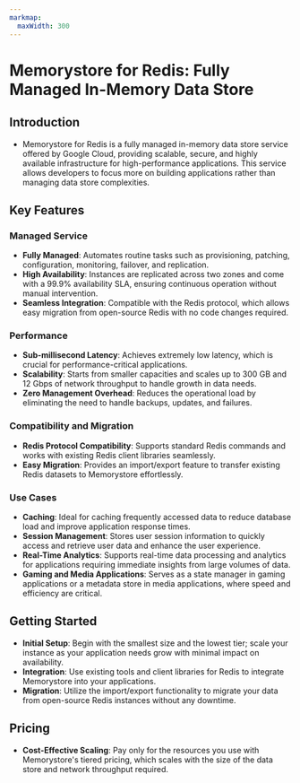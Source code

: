 ```yaml
---
markmap:
  maxWidth: 300
---
```


# Memorystore for Redis: Fully Managed In-Memory Data Store

## Introduction

- Memorystore for Redis is a fully managed in-memory data store service offered by Google Cloud, providing scalable, secure, and highly available infrastructure for high-performance applications. This service allows developers to focus more on building applications rather than managing data store complexities.

## Key Features

### Managed Service
- **Fully Managed**: Automates routine tasks such as provisioning, patching, configuration, monitoring, failover, and replication.
- **High Availability**: Instances are replicated across two zones and come with a 99.9% availability SLA, ensuring continuous operation without manual intervention.
- **Seamless Integration**: Compatible with the Redis protocol, which allows easy migration from open-source Redis with no code changes required.

### Performance
- **Sub-millisecond Latency**: Achieves extremely low latency, which is crucial for performance-critical applications.
- **Scalability**: Starts from smaller capacities and scales up to 300 GB and 12 Gbps of network throughput to handle growth in data needs.
- **Zero Management Overhead**: Reduces the operational load by eliminating the need to handle backups, updates, and failures.

### Compatibility and Migration
- **Redis Protocol Compatibility**: Supports standard Redis commands and works with existing Redis client libraries seamlessly.
- **Easy Migration**: Provides an import/export feature to transfer existing Redis datasets to Memorystore effortlessly.

### Use Cases

- **Caching**: Ideal for caching frequently accessed data to reduce database load and improve application response times.
- **Session Management**: Stores user session information to quickly access and retrieve user data and enhance the user experience.
- **Real-Time Analytics**: Supports real-time data processing and analytics for applications requiring immediate insights from large volumes of data.
- **Gaming and Media Applications**: Serves as a state manager in gaming applications or a metadata store in media applications, where speed and efficiency are critical.

## Getting Started

- **Initial Setup**: Begin with the smallest size and the lowest tier; scale your instance as your application needs grow with minimal impact on availability.
- **Integration**: Use existing tools and client libraries for Redis to integrate Memorystore into your applications.
- **Migration**: Utilize the import/export functionality to migrate your data from open-source Redis instances without any downtime.

## Pricing

- **Cost-Effective Scaling**: Pay only for the resources you use with Memorystore's tiered pricing, which scales with the size of the data store and network throughput required.

